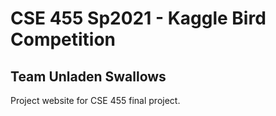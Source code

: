 # CSE 455 Sp2021 - Kaggle Bird Competition
## Team Unladen Swallows
Project website for CSE 455 final project.
